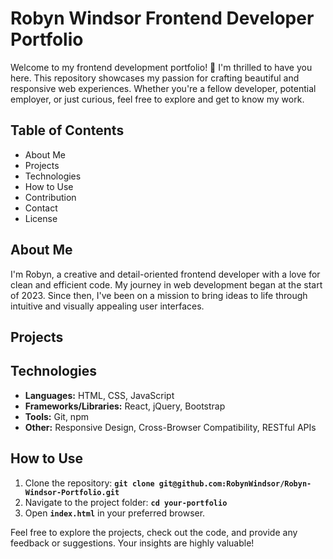 # Robyn Windsor Frontend Developer Portfolio

Welcome to my frontend development portfolio! 👋 I'm thrilled to have you here. This repository showcases my passion for crafting beautiful and responsive web experiences. Whether you're a fellow developer, potential employer, or just curious, feel free to explore and get to know my work.

## Table of Contents

- About Me
- Projects
- Technologies
- How to Use
- Contribution
- Contact
- License

## About Me

I'm Robyn, a creative and detail-oriented frontend developer with a love for clean and efficient code. My journey in web development began at the start of 2023. Since then, I've been on a mission to bring ideas to life through intuitive and visually appealing user interfaces.

## Projects

## Technologies

- **Languages:** HTML, CSS, JavaScript
- **Frameworks/Libraries:** React, jQuery, Bootstrap
- **Tools:** Git, npm
- **Other:** Responsive Design, Cross-Browser Compatibility, RESTful APIs

## How to Use

1.  Clone the repository: **`git clone git@github.com:RobynWindsor/Robyn-Windsor-Portfolio.git`**
2.  Navigate to the project folder: **`cd your-portfolio`**
3.  Open **`index.html`** in your preferred browser.

Feel free to explore the projects, check out the code, and provide any feedback or suggestions. Your insights are highly valuable!
